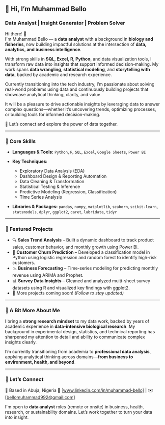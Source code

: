 ## 👋 Hi, I’m Muhammad Bello

### Data Analyst | Insight Generator | Problem Solver

Hi there! 👋  
I'm Muhammad Bello — a **data analyst** with a background in **biology and fisheries**, now building impactful solutions at the intersection of **data, analytics, and business intelligence**.

With strong skills in **SQL, Excel, R, Python**, and data visualization tools, I transform raw data into insights that support informed decision-making. My work spans **data wrangling**, **statistical modeling**, and **storytelling with data**, backed by academic and research experience.

Currently transitioning into the tech industry, I’m passionate about solving real-world problems using data and continuously building projects that showcase analytical thinking, clarity, and value.

It will be a pleasure to drive actionable insights by leveraging data to answer complex questions—whether it’s uncovering trends, optimizing processes, or building tools for informed decision-making.

🚀 Let’s connect and explore the power of data together.

---

### 🔧 Core Skills

* **Languages & Tools:**
  `Python`, `R`, `SQL`, `Excel`, `Google Sheets`, `Power BI`

* **Key Techniques:**

  * Exploratory Data Analysis (EDA)
  * Dashboard Design & Reporting Automation
  * Data Cleaning & Transformation
  * Statistical Testing & Inference
  * Predictive Modeling (Regression, Classification)
  * Time Series Analysis

* **Libraries & Packages:**
  `pandas`, `numpy`, `matplotlib`, `seaborn`, `scikit-learn`, `statsmodels`,
  `dplyr`, `ggplot2`, `caret`, `lubridate`, `tidyr`

---

### 📁 Featured Projects

* 🔍 **Sales Trend Analysis** – Built a dynamic dashboard to track product sales, customer behavior, and monthly growth using Power BI.
* 🧮 **Customer Churn Prediction** – Developed a classification model in Python using logistic regression and random forest to identify high-risk customers.
* 📉 **Business Forecasting** – Time-series modeling for predicting monthly revenue using ARIMA and Prophet.
* 📊 **Survey Data Insights** – Cleaned and analyzed multi-sheet survey datasets using R and visualized key findings with ggplot2.
* 📌 More projects coming soon! *(Follow to stay updated)*

---

### 🌱 A Bit More About Me

I bring a **strong research mindset** to my data work, backed by years of academic experience in **data-intensive biological research**. My background in experimental design, statistics, and technical reporting has sharpened my attention to detail and ability to communicate complex insights clearly.

I’m currently transitioning from academia to **professional data analysis**, applying analytical thinking across domains—**from business to environment, health, and beyond**.

---

### 📢 Let’s Connect

📍 Based in Abuja, Nigeria
🔗 [www.linkedin.com/in/muhammad-bello] | ✉️ \[[bellomuhammad992@gmail.com](mailto:bellomuhammad992@gmail.com)]

I'm open to **data analyst** roles (remote or onsite) in business, health, research, or sustainability domains. Let’s work together to turn your data into insight.
